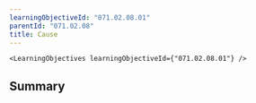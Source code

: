 ```yaml
---
learningObjectiveId: "071.02.08.01"
parentId: "071.02.08"
title: Cause
---
```


```tsx eval
<LearningObjectives learningObjectiveId={"071.02.08.01"} />
```

## Summary
